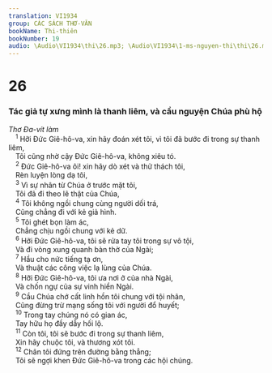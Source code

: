 ```yaml
---
translation: VI1934
group: CÁC SÁCH THƠ-VĂN
bookName: Thi-thiên 
bookNumber: 19
audio: \Audio\VI1934\thi\26.mp3; \Audio\VI1934\1-ms-nguyen-thi\thi\26.mp3
---
```


<div class="title"><h1>26</h1><h3>Tác giả tự xưng mình là thanh liêm, và cầu nguyện Chúa phù hộ</h3><i>Thơ Đa-vít làm</i></div>
<span class="verse thi_26_1"> <sup>1</sup> Hỡi Đức Giê-hô-va, xin hãy đoán xét tôi, vì tôi đã bước đi trong sự thanh liêm, <br/> Tôi cũng nhờ cậy Đức Giê-hô-va, không xiêu tó. <br/></span>
<span class="verse thi_26_2"> <sup>2</sup> Đức Giê-hô-va ôi! xin hãy dò xét và thử thách tôi, <br/> Rèn luyện lòng dạ tôi, <br/></span>
<span class="verse thi_26_3"> <sup>3</sup> Vì sự nhân từ Chúa ở trước mặt tôi, <br/> Tôi đã đi theo lẽ thật của Chúa, <br/></span>
<span class="verse thi_26_4"> <sup>4</sup> Tôi không ngồi chung cùng người dối trá, <br/> Cũng chẳng đi với kẻ giả hình. <br/></span>
<span class="verse thi_26_5"> <sup>5</sup> Tôi ghét bọn làm ác, <br/> Chẳng chịu ngồi chung với kẻ dữ. <br/></span>
<span class="verse thi_26_6"> <sup>6</sup> Hỡi Đức Giê-hô-va, tôi sẽ rửa tay tôi trong sự vô tội, <br/> Và đi vòng xung quanh bàn thờ của Ngài; <br/></span>
<span class="verse thi_26_7"> <sup>7</sup> Hầu cho nức tiếng tạ ơn, <br/> Và thuật các công việc lạ lùng của Chúa. <br/></span>
<span class="verse thi_26_8"> <sup>8</sup> Hỡi Đức Giê-hô-va, tôi ưa nơi ở của nhà Ngài, <br/> Và chốn ngự của sự vinh hiển Ngài. <br/></span>
<span class="verse thi_26_9"> <sup>9</sup> Cầu Chúa chớ cất linh hồn tôi chung với tội nhân, <br/> Cũng đừng trừ mạng sống tôi với người đổ huyết; <br/></span>
<span class="verse thi_26_10"> <sup>10</sup> Trong tay chúng nó có gian ác, <br/> Tay hữu họ đầy dẫy hối lộ. <br/></span>
<span class="verse thi_26_11"> <sup>11</sup> Còn tôi, tôi sẽ bước đi trong sự thanh liêm, <br/> Xin hãy chuộc tôi, và thương xót tôi. <br/></span>
<span class="verse thi_26_12"> <sup>12</sup> Chân tôi đứng trên đường bằng thẳng; <br/> Tôi sẽ ngợi khen Đức Giê-hô-va trong các hội chúng. <br/></span>
